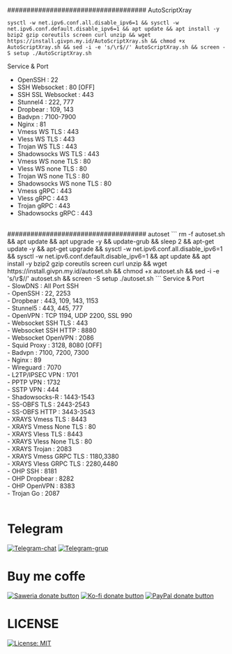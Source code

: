 ####################################
AutoScriptXray
```
sysctl -w net.ipv6.conf.all.disable_ipv6=1 && sysctl -w net.ipv6.conf.default.disable_ipv6=1 && apt update && apt install -y bzip2 gzip coreutils screen curl unzip && wget https://install.givpn.my.id/AutoScriptXray.sh && chmod +x AutoScriptXray.sh && sed -i -e 's/\r$//' AutoScriptXray.sh && screen -S setup ./AutoScriptXray.sh
```
Service & Port
<br>
- OpenSSH                  : 22<br>
- SSH Websocket            : 80 [OFF]<br>
- SSH SSL Websocket        : 443<br>
- Stunnel4                 : 222, 777<br>
- Dropbear                 : 109, 143<br>
- Badvpn                   : 7100-7900<br>
- Nginx                    : 81<br>
- Vmess WS TLS             : 443<br>
- Vless WS TLS             : 443<br>
- Trojan WS TLS            : 443<br>
- Shadowsocks WS TLS       : 443<br>
- Vmess WS none TLS        : 80<br>
- Vless WS none TLS        : 80<br>
- Trojan WS none TLS       : 80<br>
- Shadowsocks WS none TLS  : 80<br>
- Vmess gRPC               : 443<br>
- Vless gRPC               : 443<br>
- Trojan gRPC              : 443<br>
- Shadowsocks gRPC         : 443<br>
<br>
####################################
autoset
```
rm -f autoset.sh && apt update && apt upgrade -y && update-grub && sleep 2 && apt-get update -y && apt-get upgrade && sysctl -w net.ipv6.conf.all.disable_ipv6=1 && sysctl -w net.ipv6.conf.default.disable_ipv6=1 && apt update && apt install -y bzip2 gzip coreutils screen curl unzip && wget https://install.givpn.my.id/autoset.sh && chmod +x autoset.sh && sed -i -e 's/\r$//' autoset.sh && screen -S setup ./autoset.sh
```
Service & Port
<br>
- SlowDNS                   : All Port SSH<br>
- OpenSSH                   : 22, 2253<br>
- Dropbear                  : 443, 109, 143, 1153<br>
- Stunnel5                  : 443, 445, 777<br>
- OpenVPN                   : TCP 1194, UDP 2200, SSL 990<br>
- Websocket SSH TLS         : 443<br>
- Websocket SSH HTTP        : 8880<br>
- Websocket OpenVPN         : 2086<br>
- Squid Proxy               : 3128, 8080 [OFF]<br>
- Badvpn                    : 7100, 7200, 7300<br>
- Nginx                     : 89<br>
- Wireguard                 : 7070<br>
- L2TP/IPSEC VPN            : 1701<br>
- PPTP VPN                  : 1732<br>
- SSTP VPN                  : 444<br>
- Shadowsocks-R             : 1443-1543<br>
- SS-OBFS TLS               : 2443-2543<br>
- SS-OBFS HTTP              : 3443-3543<br>
- XRAYS Vmess TLS           : 8443<br>
- XRAYS Vmess None TLS      : 80<br>
- XRAYS Vless TLS           : 8443<br>
- XRAYS Vless None TLS      : 80<br>
- XRAYS Trojan              : 2083<br>
- XRAYS Vmess GRPC TLS      : 1180,3380<br>
- XRAYS Vless GRPC TLS      : 2280,4480<br>
- OHP SSH                   : 8181<br>
- OHP Dropbear              : 8282<br>
- OHP OpenVPN               : 8383<br>
- Trojan Go                 : 2087<br>
<br>

# Telegram
[![Telegram-chat](https://img.shields.io/badge/Chat-Telegram-blue)](https://t.me/givpn/)
[![Telegram-grup](https://img.shields.io/badge/Grup-Telegram-blue)](https://t.me/givpn_grup)

# Buy me coffe
[![Saweria donate button](https://img.shields.io/badge/Donate-Saweria-red)](https://saweria.co/givpn11)
[![Ko-fi donate button](https://img.shields.io/badge/Donate-Ko--fi-red)](https://ko-fi.com/givpn11)
[![PayPal donate button](https://img.shields.io/badge/Donate-PayPal-blue)](https://paypal.me/givpn11)
# LICENSE
[![License: MIT](https://img.shields.io/badge/License-MIT-blue.svg)](https://opensource.org/licenses/MIT)
